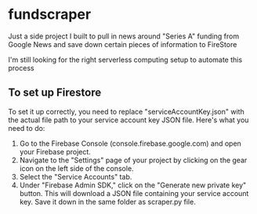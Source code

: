 # fundscraper

Just a side project I built to pull in news around "Series A" funding from Google News and save down certain pieces of information to FireStore

I'm still looking for the right serverless computing setup to automate this process

## To set up Firestore

To set it up correctly, you need to replace "serviceAccountKey.json" with the actual file path to your service account key JSON file. Here's what you need to do:

1) Go to the Firebase Console (console.firebase.google.com) and open your Firebase project.
2) Navigate to the "Settings" page of your project by clicking on the gear icon on the left side of the console.
3) Select the "Service Accounts" tab.
4) Under "Firebase Admin SDK," click on the "Generate new private key" button. This will download a JSON file containing your service account key. Save it down in the same folder as scraper.py file.
